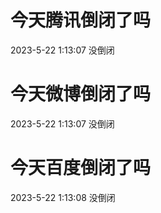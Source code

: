# 今天腾讯倒闭了吗

2023-5-22 1:13:07 没倒闭

# 今天微博倒闭了吗

2023-5-22 1:13:07 没倒闭

# 今天百度倒闭了吗

2023-5-22 1:13:08 没倒闭

